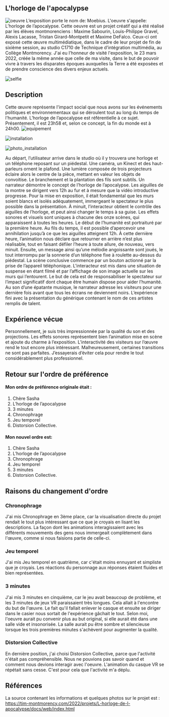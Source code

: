 
## L'horloge de l'apocalypse

![oeuvre](/moebius_horloge_apocalypse/medias/oeuvre.jpg)
L’exposition porte le nom de: Moebius. L'oeuvre s'appelle: L’horloge de l’apocalypse. Cette oeuvre est un projet créatif qui a été réalisé par les élèves montmorenciens : Maxime Sabourin, Louis-Philippe Gravel, Alexis Lacasse, Tristan Girard-Montpetit et Maxime DeFalco. Ceux-ci ont exposé cette œuvre multimédiatique, dans le cadre de leur projet de fin de sixième session, au studio C1710 de Technique d’intégration multimédia, au Collège Montmorency. J'ai eu l’honneur de visité l'exposition, le 23 mars 2022, créée la même année que celle de ma visite, dans le but de pouvoir vivre à travers les disparates époques auxquelles la Terre a été exposées et de prendre conscience des divers enjeux actuels.

![selfie](/moebius_horloge_apocalypse/medias/selfie.jpg)

## Description


Cette œuvre représente l'impact social que nous avons sur les événements politiques et environnementaux qui se déroulent tout au long du temps de l'humanité. L’horloge de l’apocalypse est référentielle à ce sujet. Présentement, il est 23h58 et, selon ce concept, la fin du monde est à 24h00.
![equipement](/moebius_horloge_apocalypse/croquis/schema_equipement.png)

![installation](/moebius_horloge_apocalypse/croquis/schema_installation.png)

![photo_installation](/moebius_horloge_apocalypse/medias/installation_photo.png)

Au départ, l’utilisateur arrive dans le studio où il y trouvera une horloge et un téléphone reposant sur un piédestal. Une caméra, un Kinect et des haut-parleurs ornent le plafond. Une lumière composée de trois projecteurs éclaire alors le centre de la pièce, mettant en valeur les objets de convoitise. Le branchement et la plantation des fils sont subtils. Un narrateur démontre le concept de l’horloge de l’apocalypse.  Les aiguilles de la montre se dirigent vers 12h au fur et à mesure que la vidéo introductive progresse. Pour la mise en exposition, il était fondamental que les murs soient blancs et isolés adéquatement, immergeant le spectateur le plus possible dans la présentation. À minuit, l’interacteur obtient le contrôle des aiguilles de l’horloge, et peut ainsi changer le temps à sa guise. Les effets sonores et visuels sont uniques à chacune des onze scènes, qui apparaissent à toutes les heures. Le début de l’humanité est portraituré par la première heure. Au fils du temps, il est possible d’apercevoir une annihilation jusqu’à ce que les aiguilles atteignent 12h. À cette dernière heure, l’animation nous déclare que retourner en arrière n’est plus réalisable, tout en faisant défiler l’heure à toute allure, de nouveau, vers minuit. Ensuite, un message ainsi qu’une mélodie angoissante sont joués, le tout interrompu par la sonnerie d’un téléphone fixe à roulette au-dessus du piédestal. La scène conclusive commence par un bouton actionné par la prise de l’appareil téléphonique. L'interacteur est mis dans une situation de suspense en étant filmé et par l’affichage de son image actuelle sur les murs qui l’entourent. Le but de cela est de responsabiliser le spectateur sur l’impact significatif dont chaque être humain dispose pour aider l’humanité. Au son d’une épatante musique, le narrateur adresse les visiteurs pour une dernière fois avant que tous les écrans ne deviennent noirs. L’expérience fini avec la présentation du générique contenant le nom de ces artistes remplis de talent.


## Expérience vécue



Personnellement, je suis très impressionnée par la qualité du son et des projections. Les effets sonores représentent bien l’animation mise en scène et ajoute du charme à l’exposition. L’interactivité des visiteurs sur l’œuvre rend le tout encore plus intéressant. Malheureusement, certaines transitions ne sont pas parfaites. J’essayerais d’éviter cela pour rendre le tout considérablement plus professionnel.

## Retour sur l'ordre de préférence

#### Mon ordre de préférence originale était : 
1. Chère Sasha
2. L’horloge de l’apocalypse
3. 3 minutes
4. Chronophrage
5. Jeu temporel
6. Distorsion Collective.


#### Mon nouvel ordre est: 

1. Chère Sasha
2. L’horloge de l’apocalypse
3. Chronophrage
4. Jeu temporel
5. 3 minutes
6. Distorsion Collective. 

## Raisons du changement d'ordre

### Chronophrage

J'ai mis Chronophrage en 3ème place, car la visualisation directe du projet rendait le tout plus intéressant que ce que je croyais en lisant les descriptions. La façon dont les animations interagissaient avec les différents mouvements des gens nous immergeait complètement dans l'œuvre, comme si nous faisions partie de celle-ci. 

### Jeu temporel

J'ai mis Jeu temporel en quatrième, car c'était moins ennuyant et simpliste que je croyais. Les réactions du personnage aux réponses étaient fluides et bien représentées. 

### 3 minutes

J'ai mis 3 minutes en cinquième, car le jeu avait beaucoup de problème, et les 3 minutes de jeux VR paraissaient très longues. Cela allait à l'encontre du but de l'œuvre. Le fait qu'il fallait enlever le casque et ensuite se diriger dans le casier nous sortait de l'expérience gâchait le tout. Selon moi, l'oeuvre aurait pu convenir plus au but original, si elle aurait été dans une salle vide et insonorisée. La salle aurait pu être sombre et silencieuse lorsque les trois premières minutes s'achèvent pour augmenter la qualité.

### Distorsion Collective

En dernière position, j'ai choisi Distorsion Collective, parce que l'activité n'était pas compréhensible. Nous ne pouvions pas savoir quand et comment nous devions interagir avec l'oeuvre. L'animation du casque VR se répétait sans cesse. C'est pour cela que l'activité m'a déplu.

## Références

La source contenant les informations et quelques photos sur le projet est : https://tim-montmorency.com/2022/projets/L-horloge-de-l-apocalypse/docs/web/index.html



